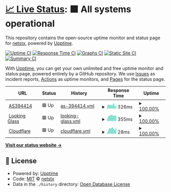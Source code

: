 # [📈 Live Status](https://netstx.github.io/upptime): <!--live status--> **🟩 All systems operational**

This repository contains the open-source uptime monitor and status page for [netstx](https://netstx.github.io/upptime), powered by [Upptime](https://github.com/upptime/upptime).

[![Uptime CI](https://github.com/netstx/upptime/workflows/Uptime%20CI/badge.svg)](https://github.com/netstx/upptime/actions?query=workflow%3A%22Uptime+CI%22)
[![Response Time CI](https://github.com/netstx/upptime/workflows/Response%20Time%20CI/badge.svg)](https://github.com/netstx/upptime/actions?query=workflow%3A%22Response+Time+CI%22)
[![Graphs CI](https://github.com/netstx/upptime/workflows/Graphs%20CI/badge.svg)](https://github.com/netstx/upptime/actions?query=workflow%3A%22Graphs+CI%22)
[![Static Site CI](https://github.com/netstx/upptime/workflows/Static%20Site%20CI/badge.svg)](https://github.com/netstx/upptime/actions?query=workflow%3A%22Static+Site+CI%22)
[![Summary CI](https://github.com/netstx/upptime/workflows/Summary%20CI/badge.svg)](https://github.com/netstx/upptime/actions?query=workflow%3A%22Summary+CI%22)

With [Upptime](https://upptime.js.org), you can get your own unlimited and free uptime monitor and status page, powered entirely by a GitHub repository. We use [Issues](https://github.com/netstx/upptime/issues) as incident reports, [Actions](https://github.com/netstx/upptime/actions) as uptime monitors, and [Pages](https://netstx.github.io/upptime) for the status page.

<!--start: status pages-->
<!-- This summary is generated by Upptime (https://github.com/upptime/upptime) -->
<!-- Do not edit this manually, your changes will be overwritten -->
<!-- prettier-ignore -->
| URL | Status | History | Response Time | Uptime |
| --- | ------ | ------- | ------------- | ------ |
| <img alt="" src="https://favicons.githubusercontent.com/www.as394414.net" height="13"> [AS394414](https://www.as394414.net) | 🟩 Up | [as-394414.yml](https://github.com/netstx/upptime/commits/HEAD/history/as-394414.yml) | <details><summary><img alt="Response time graph" src="./graphs/as-394414/response-time-week.png" height="20"> 326ms</summary><br><a href="https://netstx.github.io/upptime/history/as-394414"><img alt="Response time 326" src="https://img.shields.io/endpoint?url=https%3A%2F%2Fraw.githubusercontent.com%2Fnetstx%2Fupptime%2FHEAD%2Fapi%2Fas-394414%2Fresponse-time.json"></a><br><a href="https://netstx.github.io/upptime/history/as-394414"><img alt="24-hour response time 326" src="https://img.shields.io/endpoint?url=https%3A%2F%2Fraw.githubusercontent.com%2Fnetstx%2Fupptime%2FHEAD%2Fapi%2Fas-394414%2Fresponse-time-day.json"></a><br><a href="https://netstx.github.io/upptime/history/as-394414"><img alt="7-day response time 326" src="https://img.shields.io/endpoint?url=https%3A%2F%2Fraw.githubusercontent.com%2Fnetstx%2Fupptime%2FHEAD%2Fapi%2Fas-394414%2Fresponse-time-week.json"></a><br><a href="https://netstx.github.io/upptime/history/as-394414"><img alt="30-day response time 326" src="https://img.shields.io/endpoint?url=https%3A%2F%2Fraw.githubusercontent.com%2Fnetstx%2Fupptime%2FHEAD%2Fapi%2Fas-394414%2Fresponse-time-month.json"></a><br><a href="https://netstx.github.io/upptime/history/as-394414"><img alt="1-year response time 326" src="https://img.shields.io/endpoint?url=https%3A%2F%2Fraw.githubusercontent.com%2Fnetstx%2Fupptime%2FHEAD%2Fapi%2Fas-394414%2Fresponse-time-year.json"></a></details> | <details><summary><a href="https://netstx.github.io/upptime/history/as-394414">100.00%</a></summary><a href="https://netstx.github.io/upptime/history/as-394414"><img alt="All-time uptime 100.00%" src="https://img.shields.io/endpoint?url=https%3A%2F%2Fraw.githubusercontent.com%2Fnetstx%2Fupptime%2FHEAD%2Fapi%2Fas-394414%2Fuptime.json"></a><br><a href="https://netstx.github.io/upptime/history/as-394414"><img alt="24-hour uptime 100.00%" src="https://img.shields.io/endpoint?url=https%3A%2F%2Fraw.githubusercontent.com%2Fnetstx%2Fupptime%2FHEAD%2Fapi%2Fas-394414%2Fuptime-day.json"></a><br><a href="https://netstx.github.io/upptime/history/as-394414"><img alt="7-day uptime 100.00%" src="https://img.shields.io/endpoint?url=https%3A%2F%2Fraw.githubusercontent.com%2Fnetstx%2Fupptime%2FHEAD%2Fapi%2Fas-394414%2Fuptime-week.json"></a><br><a href="https://netstx.github.io/upptime/history/as-394414"><img alt="30-day uptime 100.00%" src="https://img.shields.io/endpoint?url=https%3A%2F%2Fraw.githubusercontent.com%2Fnetstx%2Fupptime%2FHEAD%2Fapi%2Fas-394414%2Fuptime-month.json"></a><br><a href="https://netstx.github.io/upptime/history/as-394414"><img alt="1-year uptime 100.00%" src="https://img.shields.io/endpoint?url=https%3A%2F%2Fraw.githubusercontent.com%2Fnetstx%2Fupptime%2FHEAD%2Fapi%2Fas-394414%2Fuptime-year.json"></a></details>
| <img alt="" src="https://favicons.githubusercontent.com/lg.as394414.net" height="13"> [Looking Glass](https://lg.as394414.net/) | 🟩 Up | [looking-glass.yml](https://github.com/netstx/upptime/commits/HEAD/history/looking-glass.yml) | <details><summary><img alt="Response time graph" src="./graphs/looking-glass/response-time-week.png" height="20"> 355ms</summary><br><a href="https://netstx.github.io/upptime/history/looking-glass"><img alt="Response time 355" src="https://img.shields.io/endpoint?url=https%3A%2F%2Fraw.githubusercontent.com%2Fnetstx%2Fupptime%2FHEAD%2Fapi%2Flooking-glass%2Fresponse-time.json"></a><br><a href="https://netstx.github.io/upptime/history/looking-glass"><img alt="24-hour response time 355" src="https://img.shields.io/endpoint?url=https%3A%2F%2Fraw.githubusercontent.com%2Fnetstx%2Fupptime%2FHEAD%2Fapi%2Flooking-glass%2Fresponse-time-day.json"></a><br><a href="https://netstx.github.io/upptime/history/looking-glass"><img alt="7-day response time 355" src="https://img.shields.io/endpoint?url=https%3A%2F%2Fraw.githubusercontent.com%2Fnetstx%2Fupptime%2FHEAD%2Fapi%2Flooking-glass%2Fresponse-time-week.json"></a><br><a href="https://netstx.github.io/upptime/history/looking-glass"><img alt="30-day response time 355" src="https://img.shields.io/endpoint?url=https%3A%2F%2Fraw.githubusercontent.com%2Fnetstx%2Fupptime%2FHEAD%2Fapi%2Flooking-glass%2Fresponse-time-month.json"></a><br><a href="https://netstx.github.io/upptime/history/looking-glass"><img alt="1-year response time 355" src="https://img.shields.io/endpoint?url=https%3A%2F%2Fraw.githubusercontent.com%2Fnetstx%2Fupptime%2FHEAD%2Fapi%2Flooking-glass%2Fresponse-time-year.json"></a></details> | <details><summary><a href="https://netstx.github.io/upptime/history/looking-glass">100.00%</a></summary><a href="https://netstx.github.io/upptime/history/looking-glass"><img alt="All-time uptime 100.00%" src="https://img.shields.io/endpoint?url=https%3A%2F%2Fraw.githubusercontent.com%2Fnetstx%2Fupptime%2FHEAD%2Fapi%2Flooking-glass%2Fuptime.json"></a><br><a href="https://netstx.github.io/upptime/history/looking-glass"><img alt="24-hour uptime 100.00%" src="https://img.shields.io/endpoint?url=https%3A%2F%2Fraw.githubusercontent.com%2Fnetstx%2Fupptime%2FHEAD%2Fapi%2Flooking-glass%2Fuptime-day.json"></a><br><a href="https://netstx.github.io/upptime/history/looking-glass"><img alt="7-day uptime 100.00%" src="https://img.shields.io/endpoint?url=https%3A%2F%2Fraw.githubusercontent.com%2Fnetstx%2Fupptime%2FHEAD%2Fapi%2Flooking-glass%2Fuptime-week.json"></a><br><a href="https://netstx.github.io/upptime/history/looking-glass"><img alt="30-day uptime 100.00%" src="https://img.shields.io/endpoint?url=https%3A%2F%2Fraw.githubusercontent.com%2Fnetstx%2Fupptime%2FHEAD%2Fapi%2Flooking-glass%2Fuptime-month.json"></a><br><a href="https://netstx.github.io/upptime/history/looking-glass"><img alt="1-year uptime 100.00%" src="https://img.shields.io/endpoint?url=https%3A%2F%2Fraw.githubusercontent.com%2Fnetstx%2Fupptime%2FHEAD%2Fapi%2Flooking-glass%2Fuptime-year.json"></a></details>
| <img alt="" src="https://favicons.githubusercontent.com/1.1.1.1" height="13"> [Cloudflare](https://1.1.1.1) | 🟩 Up | [cloudflare.yml](https://github.com/netstx/upptime/commits/HEAD/history/cloudflare.yml) | <details><summary><img alt="Response time graph" src="./graphs/cloudflare/response-time-week.png" height="20"> 28ms</summary><br><a href="https://netstx.github.io/upptime/history/cloudflare"><img alt="Response time 28" src="https://img.shields.io/endpoint?url=https%3A%2F%2Fraw.githubusercontent.com%2Fnetstx%2Fupptime%2FHEAD%2Fapi%2Fcloudflare%2Fresponse-time.json"></a><br><a href="https://netstx.github.io/upptime/history/cloudflare"><img alt="24-hour response time 28" src="https://img.shields.io/endpoint?url=https%3A%2F%2Fraw.githubusercontent.com%2Fnetstx%2Fupptime%2FHEAD%2Fapi%2Fcloudflare%2Fresponse-time-day.json"></a><br><a href="https://netstx.github.io/upptime/history/cloudflare"><img alt="7-day response time 28" src="https://img.shields.io/endpoint?url=https%3A%2F%2Fraw.githubusercontent.com%2Fnetstx%2Fupptime%2FHEAD%2Fapi%2Fcloudflare%2Fresponse-time-week.json"></a><br><a href="https://netstx.github.io/upptime/history/cloudflare"><img alt="30-day response time 28" src="https://img.shields.io/endpoint?url=https%3A%2F%2Fraw.githubusercontent.com%2Fnetstx%2Fupptime%2FHEAD%2Fapi%2Fcloudflare%2Fresponse-time-month.json"></a><br><a href="https://netstx.github.io/upptime/history/cloudflare"><img alt="1-year response time 28" src="https://img.shields.io/endpoint?url=https%3A%2F%2Fraw.githubusercontent.com%2Fnetstx%2Fupptime%2FHEAD%2Fapi%2Fcloudflare%2Fresponse-time-year.json"></a></details> | <details><summary><a href="https://netstx.github.io/upptime/history/cloudflare">100.00%</a></summary><a href="https://netstx.github.io/upptime/history/cloudflare"><img alt="All-time uptime 100.00%" src="https://img.shields.io/endpoint?url=https%3A%2F%2Fraw.githubusercontent.com%2Fnetstx%2Fupptime%2FHEAD%2Fapi%2Fcloudflare%2Fuptime.json"></a><br><a href="https://netstx.github.io/upptime/history/cloudflare"><img alt="24-hour uptime 100.00%" src="https://img.shields.io/endpoint?url=https%3A%2F%2Fraw.githubusercontent.com%2Fnetstx%2Fupptime%2FHEAD%2Fapi%2Fcloudflare%2Fuptime-day.json"></a><br><a href="https://netstx.github.io/upptime/history/cloudflare"><img alt="7-day uptime 100.00%" src="https://img.shields.io/endpoint?url=https%3A%2F%2Fraw.githubusercontent.com%2Fnetstx%2Fupptime%2FHEAD%2Fapi%2Fcloudflare%2Fuptime-week.json"></a><br><a href="https://netstx.github.io/upptime/history/cloudflare"><img alt="30-day uptime 100.00%" src="https://img.shields.io/endpoint?url=https%3A%2F%2Fraw.githubusercontent.com%2Fnetstx%2Fupptime%2FHEAD%2Fapi%2Fcloudflare%2Fuptime-month.json"></a><br><a href="https://netstx.github.io/upptime/history/cloudflare"><img alt="1-year uptime 100.00%" src="https://img.shields.io/endpoint?url=https%3A%2F%2Fraw.githubusercontent.com%2Fnetstx%2Fupptime%2FHEAD%2Fapi%2Fcloudflare%2Fuptime-year.json"></a></details>

<!--end: status pages-->

[**Visit our status website →**](https://netstx.github.io/upptime)

## 📄 License

- Powered by: [Upptime](https://github.com/upptime/upptime)
- Code: [MIT](./LICENSE) © [netstx](https://netstx.github.io/upptime)
- Data in the `./history` directory: [Open Database License](https://opendatacommons.org/licenses/odbl/1-0/)
